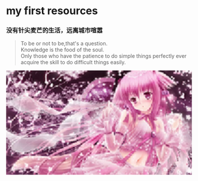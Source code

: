 # my first resources
### 没有针尖麦芒的生活，远离城市喧嚣 

>To be or not to be,that's a question.  
>Knowledge is the food of the soul.  
Only those who have the patience to do simple things perfectly ever acquire the skill to do difficult things easily.

![logo](images/logo.jpg)